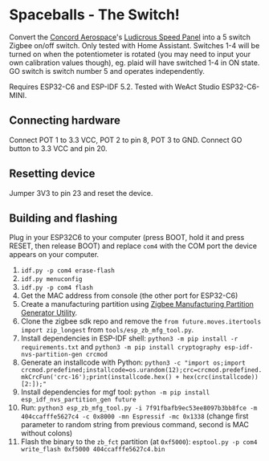 # Spaceballs - The Switch!

Convert the [Concord Aerospace](https://www.concordaerospace.com/)'s 
[Ludicrous Speed Panel](https://www.concordaerospace.com/products/ludicrous-speed-control-panel) 
into a 5 switch Zigbee on/off switch. Only tested with Home Assistant. Switches 1-4 will be turned
on when the potentiometer is rotated (you may need to input your own calibration values though),
eg. plaid will have switched 1-4 in ON state. GO switch is switch number 5 and operates independently.

Requires ESP32-C6 and ESP-IDF 5.2. Tested with WeAct Studio ESP32-C6-MINI.

## Connecting hardware

Connect POT 1 to 3.3 VCC, POT 2 to pin 8, POT 3 to GND. Connect GO button to 3.3 VCC
and pin 20.

## Resetting device

Jumper 3V3 to pin 23 and reset the device.

## Building and flashing

Plug in your ESP32C6 to your computer (press BOOT, hold it and press RESET, then release BOOT) and replace `com4` with the
COM port the device appears on your computer.

1. `idf.py -p com4 erase-flash` 
2. `idf.py menuconfig`
3. `idf.py -p com4 flash`
4. Get the MAC address from console (the other port for ESP32-C6)
5. Create a manufacturing partition using [Zigbee Manufacturing Partition Generator Utility](https://github.com/espressif/esp-zigbee-sdk/blob/main/tools/mfg_tool/README.md).
6. Clone the zigbee sdk repo and remove the `from future.moves.itertools import zip_longest` from `tools/esp_zb_mfg_tool.py`.
7. Install dependencies in ESP-IDF shell: `python3 -m pip install -r requirements.txt` and `python3 -m pip install cryptography esp-idf-nvs-partition-gen crcmod`
8. Generate an installcode with Python: `python3 -c "import os;import crcmod.predefined;installcode=os.urandom(12);crc=crcmod.predefined.mkCrcFun('crc-16');print(installcode.hex() + hex(crc(installcode))[2:]);"`
9. Install dependencies for mgf tool: `python -m pip install esp_idf_nvs_partition_gen future`
10. Run: `python3 esp_zb_mfg_tool.py -i 7f91fbafb9ec53ee8097b3bb8fce -m 404ccafffe5627c4 -c 0x8000 -mn Espressif -mc 0x1338` (change first parameter to random string from previous command, second is MAC without colons)
11. Flash the binary to the `zb_fct` partition (at `0xf5000`): `esptool.py -p com4 write_flash 0xf5000 404ccafffe5627c4.bin`